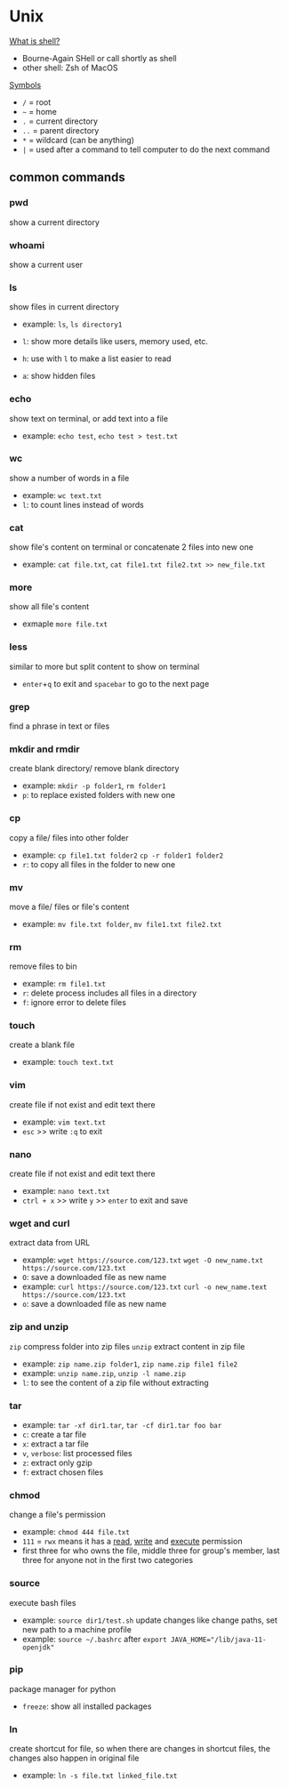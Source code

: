 # Unix
<U>What is shell?</U> 

- Bourne-Again SHell or call shortly as shell
- other shell: Zsh of MacOS

<U>Symbols</U>

- `/` = root
- `~` = home
- `.` = current directory
- `..` = parent directory
- `*` = wildcard (can be anything)
- `|` = used after a command to tell computer to do the next command

## common commands
### pwd
show a current directory
### whoami
show a current user
### ls
show files in current directory
- example: `ls`, `ls directory1`

- `l`: show more details like users, memory used, etc.
- `h`: use with `l` to make a list easier to read 
- `a`: show hidden files
### echo
show text on terminal, or add text into a file       
- example: `echo test`, `echo test > test.txt`
### wc
show a number of words in a file
- example: `wc text.txt`
- `l`: to count lines instead of words
### cat
show file's content on terminal or concatenate 2 files into new one
- example: `cat file.txt`, `cat file1.txt file2.txt >> new_file.txt`
### more 
show all file's content
- exmaple `more file.txt`
### less
similar to more but split content to show on terminal 
- `enter`+`q` to exit and `spacebar` to go to the next page
### grep
find a phrase in text or files
### mkdir and rmdir
create blank directory/ remove blank directory
- example: `mkdir -p folder1`, `rm folder1`
- `p`: to replace existed folders with new one
### cp
copy a file/ files into other folder
- example: `cp file1.txt folder2` `cp -r folder1 folder2`
- `r`: to copy all files in the folder to new one
### mv 
move a file/ files or file's content
- example: `mv file.txt folder`, `mv file1.txt file2.txt`
### rm
remove files to bin
- example: `rm file1.txt`
- `r`: delete process includes all files in a directory
- `f`: ignore error to delete files
### touch 
create a blank file
- example: `touch text.txt`
### vim
create file if not exist and edit text there 
- example: `vim text.txt`
- `esc` >> write `:q` to exit
### nano
create file if not exist and edit text there 
- example: `nano text.txt`
- `ctrl + x` >> write `y` >> `enter` to exit and save 
### wget and curl
extract data from URL 
- example: `wget https://source.com/123.txt` `wget -O new_name.txt https://source.com/123.txt`
- `O`: save a downloaded file as new name
- example: `curl https://source.com/123.txt` `curl -o new_name.text https://source.com/123.txt`
- `o`: save a downloaded file as new name
### zip and unzip
`zip` compress folder into zip files
`unzip` extract content in zip file
- example: `zip name.zip folder1`, `zip name.zip file1 file2`
- example: `unzip name.zip`, `unzip -l name.zip`
- `l`: to see the content of a zip file without extracting
### tar
- example: `tar -xf dir1.tar`, `tar -cf dir1.tar foo bar`
- `c`: create a tar file
- `x`: extract a tar file
- `v`, `verbose`: list processed files
- `z`: extract only gzip
- `f`: extract chosen files  
### chmod
change a file's permission
- example: `chmod 444 file.txt`
- `111` = `rwx` means it has a <U>read</U>, <U>write</U> and <U>execute</U> permission
- first three for who owns the file, middle three for group's member, last three for anyone not in the first two categories
### source
execute bash files
- example: `source dir1/test.sh`
update changes like change paths, set new path to a machine profile
- example: `source ~/.bashrc` after `export JAVA_HOME="/lib/java-11-openjdk"`
### pip 
package manager for python
- `freeze`: show all installed packages
### ln
create shortcut for file, so when there are changes in shortcut files, the changes also happen in original file
- example: `ln -s file.txt linked_file.txt`
